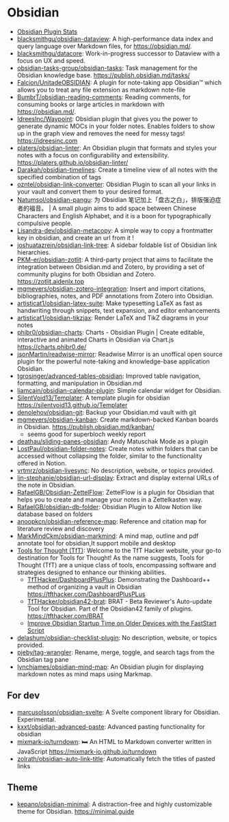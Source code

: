 # Obsidian

- [Obsidian Plugin Stats](https://obsidian-plugin-stats.vercel.app/)
- [blacksmithgu/obsidian-dataview](https://github.com/blacksmithgu/obsidian-dataview):
  A high-performance data index and query language over Markdown files, for
  https://obsidian.md/.
- [blacksmithgu/datacore](https://github.com/blacksmithgu/datacore):
  Work-in-progress successor to Dataview with a focus on UX and speed.
- [obsidian-tasks-group/obsidian-tasks](https://github.com/obsidian-tasks-group/obsidian-tasks):
  Task management for the Obsidian knowledge base.
  <https://publish.obsidian.md/tasks/>
- [Falcion/UnitadeOBSIDIAN](https://github.com/Falcion/UnitadeOBSIDIAN): A
  plugin for note-taking app Obsidian™ which allows you to treat any file
  extension as markdown note-file
- [BumbrT/obsidian-reading-comments](https://github.com/BumbrT/obsidian-reading-comments):
  Reading comments, for consuming books or large articles in markdown with
  https://obsidian.md/.
- [IdreesInc/Waypoint](https://github.com/IdreesInc/Waypoint): Obsidian plugin
  that gives you the power to generate dynamic MOCs in your folder notes.
  Enables folders to show up in the graph view and removes the need for messy
  tags! <https://idreesinc.com>
- [platers/obsidian-linter](https://github.com/platers/obsidian-linter): An
  Obsidian plugin that formats and styles your notes with a focus on
  configurability and extensibility.
  <https://platers.github.io/obsidian-linter/>
- [Darakah/obsidian-timelines](https://github.com/Darakah/obsidian-timelines):
  Create a timeline view of all notes with the specified combination of tags
- [ozntel/obsidian-link-converter](https://github.com/ozntel/obsidian-link-converter):
  Obsidian Plugin to scan all your links in your vault and convert them to your
  desired format.
- [Natumsol/obsidian-pangu](https://github.com/Natumsol/obsidian-pangu): 为
  Obsidian 笔记加上「盘古之白」，排版强迫症者的福音。 | A small plugin aims to
  add space between Chinese Characters and English Alphabet, and it is a boon
  for typographically compulsive people.
- [Lisandra-dev/obsidian-metacopy](https://github.com/Lisandra-dev/obsidian-metacopy):
  A simple way to copy a frontmatter key in obsidian, and create an url from it
  !
- [joshuatazrein/obsidian-link-tree](https://github.com/joshuatazrein/obsidian-link-tree):
  A sidebar foldable list of Obsidian link hierarchies.
- [PKM-er/obsidian-zotlit](https://github.com/PKM-er/obsidian-zotlit): A
  third-party project that aims to facilitate the integration between
  Obsidian.md and Zotero, by providing a set of community plugins for both
  Obsidian and Zotero. <https://zotlit.aidenlx.top>
- [mgmeyers/obsidian-zotero-integration](https://github.com/mgmeyers/obsidian-zotero-integration):
  Insert and import citations, bibliographies, notes, and PDF annotations from
  Zotero into Obsidian.
- [artisticat1/obsidian-latex-suite](https://github.com/artisticat1/obsidian-latex-suite):
  Make typesetting LaTeX as fast as handwriting through snippets, text
  expansion, and editor enhancements
- [artisticat1/obsidian-tikzjax](https://github.com/artisticat1/obsidian-tikzjax):
  Render LaTeX and TikZ diagrams in your notes
- [phibr0/obsidian-charts](https://github.com/phibr0/obsidian-charts): Charts -
  Obsidian Plugin | Create editable, interactive and animated Charts in Obsidian
  via Chart.js <https://charts.phibr0.de/>
- [jsonMartin/readwise-mirror](https://github.com/jsonMartin/readwise-mirror):
  Readwise Mirror is an unoffical open source plugin for the powerful
  note-taking and knowledge-base application Obsidian.
- [tgrosinger/advanced-tables-obsidian](https://github.com/tgrosinger/advanced-tables-obsidian):
  Improved table navigation, formatting, and manipulation in Obsidian.md
- [liamcain/obsidian-calendar-plugin](https://github.com/liamcain/obsidian-calendar-plugin):
  Simple calendar widget for Obsidian.
- [SilentVoid13/Templater](https://github.com/SilentVoid13/Templater): A
  template plugin for obsidian <https://silentvoid13.github.io/Templater>
- [denolehov/obsidian-git](https://github.com/denolehov/obsidian-git): Backup
  your Obsidian.md vault with git
- [mgmeyers/obsidian-kanban](https://github.com/mgmeyers/obsidian-kanban):
  Create markdown-backed Kanban boards in Obsidian.
  <https://publish.obsidian.md/kanban/>
  - seems good for superbloch weekly report
- [deathau/sliding-panes-obsidian](https://github.com/deathau/sliding-panes-obsidian):
  Andy Matuschak Mode as a plugin
- [LostPaul/obsidian-folder-notes](https://github.com/LostPaul/obsidian-folder-notes):
  Create notes within folders that can be accessed without collapsing the
  folder, similar to the functionality offered in Notion.
- [vrtmrz/obsidian-livesync](https://github.com/vrtmrz/obsidian-livesync): No
  description, website, or topics provided.
- [lin-stephanie/obsidian-url-display](https://github.com/lin-stephanie/obsidian-url-display):
  Extract and display external URLs of the note in Obsidian.
- [RafaelGB/Obsidian-ZettelFlow](https://github.com/RafaelGB/Obsidian-ZettelFlow):
  ZettelFlow is a plugin for Obsidian that helps you to create and manage your
  notes in a Zettelkasten way.
- [RafaelGB/obsidian-db-folder](https://github.com/RafaelGB/obsidian-db-folder):
  Obsidian Plugin to Allow Notion like database based on folders
- [anoopkcn/obsidian-reference-map](https://github.com/anoopkcn/obsidian-reference-map):
  Reference and citation map for literature review and discovery
- [MarkMindCkm/obsidian-markmind](https://github.com/MarkMindCkm/obsidian-markmind):
  A mind map, outline and pdf annotate tool for obsidian,It support mobile and
  desktop
- [Tools for Thought (TfT)](https://tfthacker.com/Welcome): Welcome to the TfT
  Hacker website, your go-to destination for Tools for Thought! As the name
  suggests, Tools for Thought (TfT) are a unique class of tools, encompassing
  software and strategies designed to enhance our thinking abilities.
  - [TfTHacker/DashboardPlusPlus](https://github.com/TfTHacker/DashboardPlusPlus):
    Demonstrating the Dashboard++ method of organizing a vault in Obsidian
    <https://tfthacker.com/DashboardPlusPLus>
  - [TfTHacker/obsidian42-brat](https://github.com/TfTHacker/obsidian42-brat):
    BRAT - Beta Reviewer's Auto-update Tool for Obsidian. Part of the Obsidian42
    family of plugins. <https://tfthacker.com/BRAT>
  - [Improve Obsidian Startup Time on Older Devices with the FastStart Script](https://medium.com/obsidian-observer/improve-obsidian-startup-time-on-older-devices-with-the-faststart-script-70a6c590309f)
- [delashum/obsidian-checklist-plugin](https://github.com/delashum/obsidian-checklist-plugin):
  No description, website, or topics provided.
- [pjeby/tag-wrangler](https://github.com/pjeby/tag-wrangler): Rename, merge,
  toggle, and search tags from the Obsidian tag pane
- [lynchjames/obsidian-mind-map](https://github.com/lynchjames/obsidian-mind-map):
  An Obsidian plugin for displaying markdown notes as mind maps using Markmap.

## For dev

- [marcusolsson/obsidian-svelte](https://github.com/marcusolsson/obsidian-svelte):
  A Svelte component library for Obsidian. Experimental.
- [kxxt/obsidian-advanced-paste](https://github.com/kxxt/obsidian-advanced-paste):
  Advanced pasting functionality for obsidian
- [mixmark-io/turndown](https://github.com/mixmark-io/turndown): 🛏 An HTML to
  Markdown converter written in JavaScript
  <https://mixmark-io.github.io/turndown>
- [zolrath/obsidian-auto-link-title](https://github.com/zolrath/obsidian-auto-link-title):
  Automatically fetch the titles of pasted links

## Theme

- [kepano/obsidian-minimal](https://github.com/kepano/obsidian-minimal): A
  distraction-free and highly customizable theme for Obsidian.
  <https://minimal.guide>
